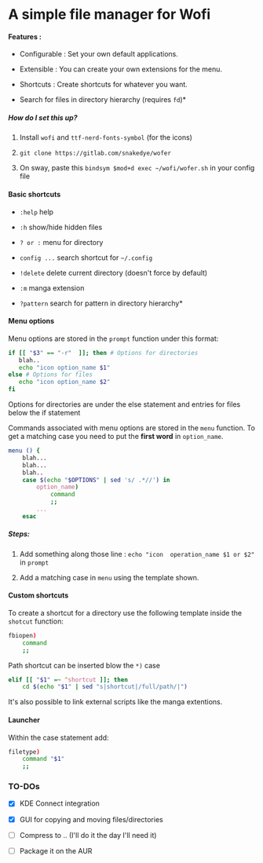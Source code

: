 # A simple file manager for Wofi



#### Features :

- Configurable : Set your own default applications.

- Extensible : You can create your own extensions for the menu.

- Shortcuts : Create shortcuts for whatever you want.

- Search for files in directory hierarchy (requires `fd`)*

##### How do I set this up?

1. Install `wofi` and `ttf-nerd-fonts-symbol` (for the icons)

2. `git clone https://gitlab.com/snakedye/wofer`

3. On sway, paste this `bindsym $mod+d exec ~/wofi/wofer.sh` in your config file

#### Basic shortcuts

- `:help` help

- `:h` show/hide hidden files

- `? or :` menu for directory

- `config ...` search shortcut for `~/.config`

- `!delete` delete current directory (doesn't force by default)

- `:m` manga extension 

- `?pattern` search for pattern in directory hierarchy*

#### Menu options

Menu options are stored in the `prompt` function under this format:

```bash
if [[ "$3" == "-r"  ]]; then # Options for directories
   blah..
   echo "icon option_name $1"
else # Options for files
   echo "icon option_name $2"
fi
```

Options for directories are under the else statement and entries for files below the if statement

Commands associated with menu options are stored in the `menu` function. To get a matching case you need to put the **first word** in `option_name`.

```bash
menu () {
    blah...
    blah...
    blah..
    case $(echo "$OPTIONS" | sed 's/ .*//') in
        option_name)
            command
            ;;
        ...
    esac    
```

##### Steps:

1. Add something along those line : `echo "icon  operation_name $1 or $2"` in `prompt`

2. Add a matching case in `menu` using the template shown.

#### Custom shortcuts

To create a shortcut for a directory use the following template inside the `shotcut` function:

```bash
fbiopen)
    command
    ;;
```

Path shortcut can be inserted blow  the `*)` case

```bash
elif [[ "$1" =~ ^shortcut ]]; then
    cd $(echo "$1" | sed "s|shortcut|/full/path/|")
```

It's also possible to link external scripts like the manga extentions.

#### Launcher

Within the case statement add:

```bash
filetype)
    command "$1"
    ;;
```

### TO-DOs

- [x] KDE Connect integration

- [x] GUI for copying and moving files/directories

- [ ] Compress to .. (I'll do it the day I'll need it)

- [ ] Package it on the AUR

